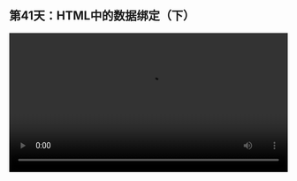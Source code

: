 ## 第41天：HTML中的数据绑定（下）
 

<video width="100%" controls controlslist="nodownload nofullscreen noremoteplayback" disablePictureInPicture>
  <source src="https://api.keepwork.com/ts-storage/siteFiles/14492/raw#1593681845817session41.webm" type="video/webm">
  <source src="https://api.keepwork.com/ts-storage/siteFiles/14493/raw#1593681853553session41small.mp4" type="video/mp4" />
   
  你的浏览器不支持播放
</video>
<style>
video::-webkit-media-controls-fullscreen-button { display: none; } 
</style>



### 字幕

同理，除了getter之外还有一个setter属性，
setter是设置的意思，它与getter刚好是相反的操作。
这里value:test.key表示当控件的value属性被用户更改时，
将value的值赋给test.key对象。
我们以这里的文本框为例，
演示下如何通过用户界面修改对象的数值。
我们在这里输入1。
test.key的值也会马上变成1， 
我们看所有控件都从test.key为1开始重新计数。
除了指定变量之外，我们还可以通过函数来修改数值。
比如第二个文本框的setter属性，我们使用了setText函数。
在这里。
通过这个函数，我们将test.key的值设置为用户输入的值乘以1000。
比如这里，我们输入2。
所有控件会从test.key为2000时开始重新计数。

### 动手练习
模仿制作一个相同的有多个透明物体的电影方块。